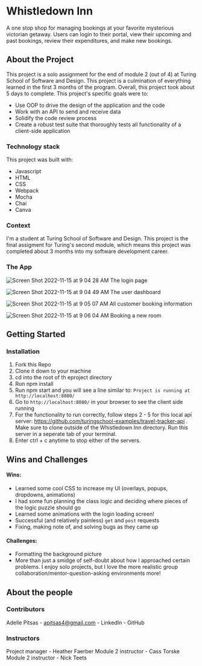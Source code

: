 # Whistledown Inn
A one stop shop for managing bookings at your favorite mysterious victorian getaway. Users can login to their portal, view their upcoming and past bookings, review their expenditures, and make new bookings.


## About the Project
This project is a solo assignment for the end of module 2 (out of 4) at Turing School of Software and Design. This project is a culmination of everything learned in the first 3 months of the program. Overall, this project took about 5 days to complete. This project's specific goals were to:
- Use OOP to drive the design of the application and the code
- Work with an API to send and receive data
- Solidify the code review process
- Create a robust test suite that thoroughly tests all functionality of a client-side application

### Technology stack
This project was built with:
- Javascript
- HTML
- CSS
- Webpack
- Mocha
- Chai
- Canva

### Context
I'm a student at Turing School of Software and Design. This project is the final assigment for Turing's second module, which means this project was completed about 3 months into my software development career.

### The App
![Screen Shot 2022-11-15 at 9 04 28 AM](https://user-images.githubusercontent.com/108096652/201939700-1a154d27-51fd-4c45-8775-f14ee65a7441.png)
The login page

![Screen Shot 2022-11-15 at 9 04 49 AM](https://user-images.githubusercontent.com/108096652/201939754-a9503ddf-fa70-4090-a03c-dc4feebe4ac3.png)
The user dashboard

![Screen Shot 2022-11-15 at 9 05 07 AM](https://user-images.githubusercontent.com/108096652/201939789-0938daab-ba04-44b2-a838-052930ef0db1.png)
All customer booking information

![Screen Shot 2022-11-15 at 9 06 04 AM](https://user-images.githubusercontent.com/108096652/201939810-1b0aa6b7-b9e8-4f8d-aa37-85193dd7d17e.png)
Booking a new room


## Getting Started
### Installation
1. Fork this Repo
1. Clone it down to your machine
1. cd into the root of th eproject directory
1. Run npm install
1. Run npm start and you will see a line similar to: `Project is running at http://localhost:8080/`
1. Go to `http://localhost:8080/` in your browser to see the client side running
1. For the functionality to run correctly, follow steps 2 - 5 for this local api server: https://github.com/turingschool-examples/travel-tracker-api . Make sure to clone outside of the Whistledown Inn directory. Run this server in a seperate tab of your terminal.  
1. Enter ctrl + c anytime to stop either of the servers.

## Wins and Challenges
#### Wins:
- Learned some cool CSS to increase my UI (overlays, popups, dropdowns, animations)
- I had some fun planning the class logic and deciding where pieces of the logic puzzle should go
- Learned some animations with the login loading screen!
- Successful (and relatively painless) `get` and `post` requests
- Fixing, making note of, and solving bugs as they came up

#### Challenges:
- Formatting the background picture
- More than just a smidge of self-doubt about how I approached certain problems. I enjoy solo projects, but I love the more realistic group collaboration/mentor-question-asking environments more!


## About the people

### Contributors
Adelle Pitsas - apitsas4@gmail.com - LinkedIn - GitHub

### Instructors
Project manager - Heather Faerber
Module 2 instructor - Cass Torske
Module 2 instructor - Nick Teets


